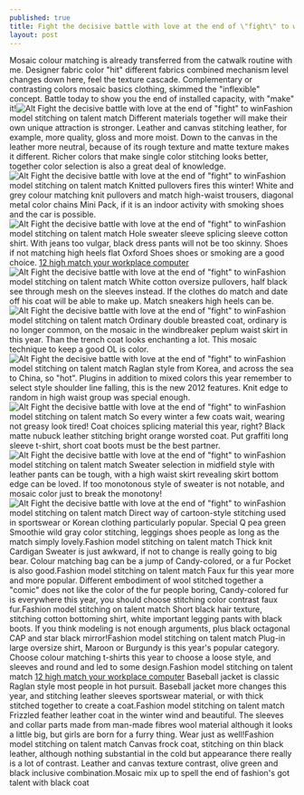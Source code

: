 ```yaml
---
published: true
title: Fight the decisive battle with love at the end of \"fight\" to win
layout: post
---
```

Mosaic colour matching is already transferred from the catwalk routine with me. Designer fabric color \"hit\" different fabrics combined mechanism level changes down here, feel the texture cascade. Complementary or contrasting colors mosaic basics clothing, skimmed the \"inflexible\" concept. Battle today to show you the end of installed capacity, with \"make\" it!![Alt Fight the decisive battle with love at the end of \"fight\" to win ](https://c2.staticflickr.com/2/1596/25358602420_ce67544a15.jpg)Fashion model stitching on talent match Different materials together will make their own unique attraction is stronger. Leather and canvas stitching leather, for example, more quality, gloss and more moist. Down to the canvas in the leather more neutral, because of its rough texture and matte texture makes it different. Richer colors that make single color stitching looks better, together color selection is also a great deal of knowledge.![Alt Fight the decisive battle with love at the end of \"fight\" to win ](https://c2.staticflickr.com/2/1618/25628074246_5cf133f9ec.jpg)Fashion model stitching on talent match Knitted pullovers fires this winter! White and grey colour matching knit pullovers and match high-waist trousers, diagonal metal color chains Mini Pack, if it is an indoor activity with smoking shoes and the car is possible.![Alt Fight the decisive battle with love at the end of \"fight\" to win ](https://c2.staticflickr.com/2/1623/25535526842_71cd63379d.jpg)Fashion model stitching on talent match Hole sweater sleeve splicing sleeve cotton shirt. With jeans too vulgar, black dress pants will not be too skinny. Shoes if not matching high heels flat Oxford Shoes shoes or smoking are a good choice. [12 high match your workplace computer](http://vansiphone.tumblr.com/post/138333323032/12-high-match-your-workplace-computer)![Alt Fight the decisive battle with love at the end of \"fight\" to win ](https://c2.staticflickr.com/2/1473/25358630410_a231a8bf18.jpg)Fashion model stitching on talent match White cotton oversize pullovers, half black see through mesh on the sleeves instead. If the clothes do match and date off his coat will be able to make up. Match sneakers high heels can be.![Alt Fight the decisive battle with love at the end of \"fight\" to win ](https://c2.staticflickr.com/2/1643/25561595821_424b9e0e97.jpg)Fashion model stitching on talent match Ordinary double breasted coat, ordinary is no longer common, on the mosaic in the windbreaker peplum waist skirt in this year. Than the trench coat looks enchanting a lot. This mosaic technique to keep a good OL is color.![Alt Fight the decisive battle with love at the end of \"fight\" to win ](https://c2.staticflickr.com/2/1521/25628112926_5d1b74772b.jpg)Fashion model stitching on talent match Raglan style from Korea, and across the sea to China, so \"hot\". Plugins in addition to mixed colors this year remember to select style shoulder line falling, this is the new 2012 features. Knit edge to random in high waist group was special enough.![Alt Fight the decisive battle with love at the end of \"fight\" to win ](https://c2.staticflickr.com/2/1541/25023765904_7946f26d6f.jpg)Fashion model stitching on talent match So every winter a few coats wait, wearing not greasy look tired! Coat choices splicing material this year, right? Black matte nubuck leather stitching bright orange worsted coat. Put graffiti long sleeve t-shirt, short coat boots must be the best partner.![Alt Fight the decisive battle with love at the end of \"fight\" to win ](https://c2.staticflickr.com/2/1692/25358668620_06a3dd477e.jpg)Fashion model stitching on talent match Sweater selection in midfield style with leather pants can be tough, with a high waist skirt revealing skirt bottom edge can be loved. If too monotonous style of sweater is not notable, and mosaic color just to break the monotony!![Alt Fight the decisive battle with love at the end of \"fight\" to win ](https://c2.staticflickr.com/2/1607/25023784174_75438a4c0e.jpg)Fashion model stitching on talent match Direct way of cartoon-style stitching used in sportswear or Korean clothing particularly popular. Special Q pea green Smoothie wild gray color stitching, leggings shoes people as long as the match simply lovely.Fashion model stitching on talent match Thick knit Cardigan Sweater is just awkward, if not to change is really going to big bear. Colour matching bag can be a jump of Candy-colored, or a fur Pocket is also good.Fashion model stitching on talent match Faux fur this year more and more popular. Different embodiment of wool stitched together a \"comic\" does not like the color of the fur people boring, Candy-colored fur is everywhere this year, you should choose stitching color contrast faux fur.Fashion model stitching on talent match Short black hair texture, stitching cotton bottoming shirt, white important legging pants with black boots. If you think modeling is not enough arguments, plus black octagonal CAP and star black mirror!Fashion model stitching on talent match Plug-in large oversize shirt, Maroon or Burgundy is this year\'s popular category. Choose colour matching t-shirts this year to choose a loose style, and sleeves and round and led to some design.Fashion model stitching on talent match [12 high match your workplace computer](http://vansiphone.tumblr.com/post/138333323032/12-high-match-your-workplace-computer) Baseball jacket is classic Raglan style most people in hot pursuit. Baseball jacket more changes this year, and stitching leather sleeves sportswear material, or with thick stitched together to create a coat.Fashion model stitching on talent match Frizzled feather leather coat in the winter wind and beautiful. The sleeves and collar parts made from man-made fibres wool material although it looks a little big, but girls are born for a furry thing. Wear just as well!Fashion model stitching on talent match Canvas frock coat, stitching on thin black leather, although nothing substantial in the cold but appearance there really is a lot of contrast. Leather and canvas texture contrast, olive green and black inclusive combination.Mosaic mix up to spell the end of fashion\'s got talent with black coat